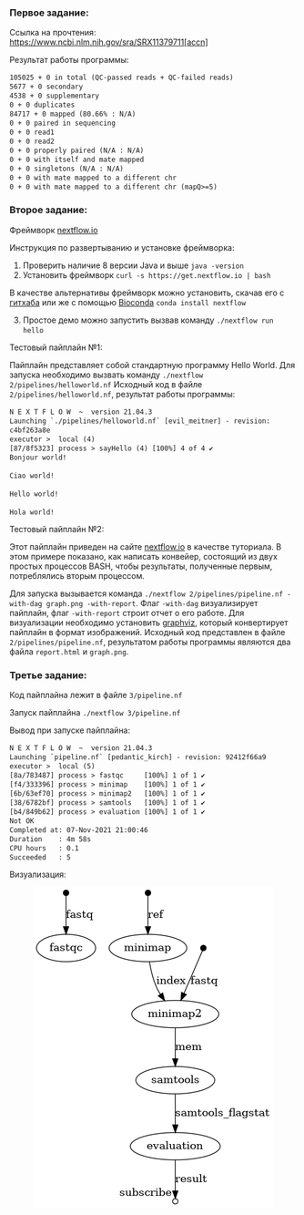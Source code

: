 ### Первое задание:

Ссылка на прочтения: https://www.ncbi.nlm.nih.gov/sra/SRX11379711[accn]

Результат работы программы: 

```
105025 + 0 in total (QC-passed reads + QC-failed reads)
5677 + 0 secondary
4538 + 0 supplementary
0 + 0 duplicates
84717 + 0 mapped (80.66% : N/A)
0 + 0 paired in sequencing
0 + 0 read1
0 + 0 read2
0 + 0 properly paired (N/A : N/A)
0 + 0 with itself and mate mapped
0 + 0 singletons (N/A : N/A)
0 + 0 with mate mapped to a different chr
0 + 0 with mate mapped to a different chr (mapQ>=5)
```


### Второе задание: 

Фреймворк [nextflow.io](https://www.nextflow.io)

Инструкция по развертыванию и установке фреймворка:

1. Проверить наличие 8 версии Java и выше ```java -version```
2. Установить фреймворк ```curl -s https://get.nextflow.io | bash```

В качестве альтернативы фреймворк можно установить, скачав его с [гитхаба](https://github.com/nextflow-io/nextflow) или же с помощью [Bioconda](https://bioconda.github.io/recipes/nextflow/README.html) ```conda install nextflow```

3. Простое демо можно запустить вызвав команду ```./nextflow run hello```

Тестовый пайплайн №1:

Пайплайн представляет собой стандартную программу Hello World. Для запуска необходимо вызвать команду ```./nextflow 2/pipelines/helloworld.nf```
Исходный код в файле ```2/pipelines/helloworld.nf```, результат работы программы: 

```
N E X T F L O W  ~  version 21.04.3
Launching `./pipelines/helloworld.nf` [evil_meitner] - revision: c4bf263a8e
executor >  local (4)
[87/8f5323] process > sayHello (4) [100%] 4 of 4 ✔
Bonjour world!

Ciao world!

Hello world!

Hola world!
```

Тестовый пайплайн №2:

Этот пайплайн приведен на сайте [nextflow.io](https://www.nextflow.io/example1.html) в качестве туториала. В этом примере показано, как написать конвейер, состоящий из двух простых процессов BASH, чтобы результаты, полученные первым, потреблялись вторым процессом.

Для запуска вызывается команда ```./nextflow 2/pipelines/pipeline.nf -with-dag graph.png -with-report```. Флаг ```-with-dag``` визуализирует пайплайн, флаг ```-with-report``` строит отчет о его работе. Для визуализации необходимо установить [graphviz](https://graphviz.org), который конвертирует пайплайн в формат изображений. 
Исходный код представлен в файле ```2/pipelines/pipeline.nf```, результатом работы программы являются два файла ```report.html``` и ```graph.png```.


### Третье задание: 

Код пайплайна лежит в файле ```3/pipeline.nf```

Запуск пайплайна ```./nextflow 3/pipeline.nf```

Вывод при запуске пайплайна:

```
N E X T F L O W  ~  version 21.04.3
Launching `pipeline.nf` [pedantic_kirch] - revision: 92412f66a9
executor >  local (5)
[8a/783487] process > fastqc     [100%] 1 of 1 ✔
[f4/333396] process > minimap    [100%] 1 of 1 ✔
[6b/63ef70] process > minimap2   [100%] 1 of 1 ✔
[38/6782bf] process > samtools   [100%] 1 of 1 ✔
[b4/849b62] process > evaluation [100%] 1 of 1 ✔
Not OK
Completed at: 07-Nov-2021 21:00:46
Duration    : 4m 58s
CPU hours   : 0.1
Succeeded   : 5
```

Визуализация:

<p align="center">
  <img src="https://github.com/Krichevskaya/bio/blob/master/3/graph.png">
</p>




